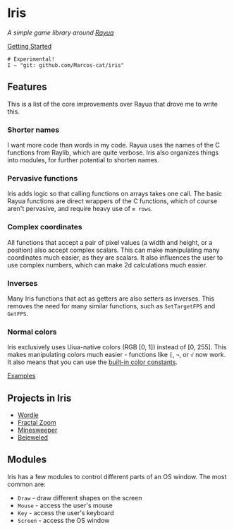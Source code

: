 # Iris

*A simple game library around [Rayua](https://github.com/uiua-lang/rayua)*

[Getting Started](./docs/getting-started.md)

```uiua
# Experimental!
I ~ "git: github.com/Marcos-cat/iris"
```

## Features

This is a list of the core improvements over Rayua that drove me to write this.

### Shorter names

I want more code than words in my code. Rayua uses the names of the C functions
from Raylib, which are quite verbose. Iris also organizes things into modules,
for further potential to shorten names.

### Pervasive functions

Iris adds logic so that calling functions on arrays takes one call. The basic
Rayua functions are direct wrappers of the C functions, which of course aren't
pervasive, and require heavy use of `≡ rows`.

### Complex coordinates

All functions that accept a pair of pixel values (a width and height, or a
position) also accept complex scalars. This can make manipulating many
coordinates much easier, as they are scalars. It also influences the user to use
complex numbers, which can make 2d calculations much easier.

### Inverses

Many Iris functions that act as getters are also setters as inverses. This
removes the need for many similar functions, such as `SetTargetFPS` and
`GetFPS`.

### Normal colors

Iris exclusively uses Uiua-native colors (RGB \[0, 1\]) instead of \[0, 255\].
This makes manipulating colors much easier - functions like `⁅`, `¬`, or `√` now
work. It also means that you can use the
[built-in color constants](https://www.uiua.org/docs/constants).

<!--[Function Docs](https://marcos-cat.github.io/iris/)-->

[Examples](https://github.com/Marcos-cat/iris-examples)

## Projects in Iris

- [Wordle](https://github.com/Marcos-cat/wordle-uiua)
- [Fractal Zoom](https://github.com/ronondex2009/Uiua-Interactive-Fractal-Zoomer)
- [Minesweeper](https://github.com/Marcos-cat/minesweeper-uiua)
- [Bejeweled](https://github.com/donstenzel/bejeweled-uiua)

## Modules

Iris has a few modules to control different parts of an OS window. The most
common are:

- `Draw` - draw different shapes on the screen
- `Mouse` - access the user's mouse
- `Key` - access the user's keyboard
- `Screen` - access the OS window
